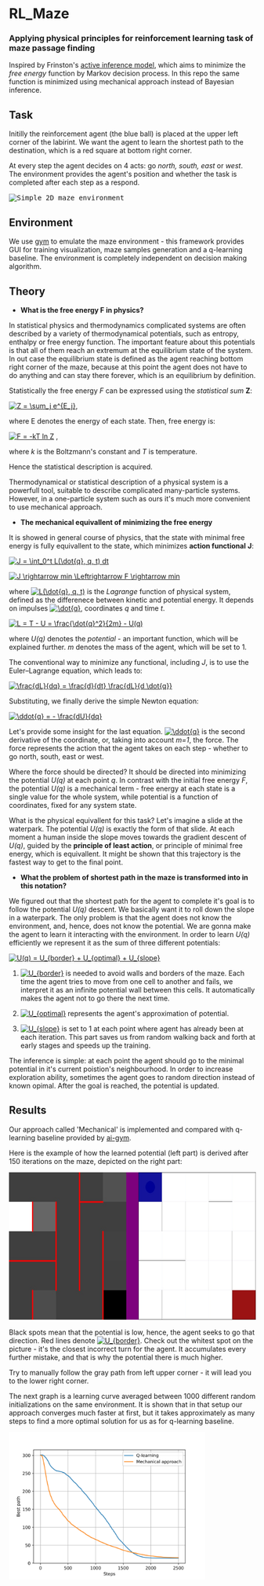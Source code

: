# RL_Maze
### Applying physical principles for reinforcement learning task of maze passage finding

Inspired by Frinston's [active inference model](https://www.researchgate.net/publication/323968061_Planning_and_navigation_as_active_inference/link/5ab5362045851515f59a48fc/download), which aims to minimize the *free energy* function by Markov decision process. In this repo the same function is minimized using mechanical approach instead of Bayesian inference.

## Task
Initilly the reinforcement agent (the blue ball) is placed at the upper left corner of the labirint. We want the agent to learn the shortest path to the destination, which is a red square at bottom right corner.

At every step the agent decides on 4 acts: go *north, south, east* or *west*. The environment provides the agent's position and whether the task is completed after each step as a respond.

<kbd>![Simple 2D maze environment](http://i.giphy.com/Ar3aKxkAAh3y0.gif)</kbd>

## Environment
We use [gym](https://github.com/MattChanTK/gym-maze) to emulate the maze environment - this framework provides GUI for training visualization, maze samples generation and a q-learning baseline. The environment is completely independent on decision making algorithm.

## Theory

  * **What is the free energy F in physics?**
  
  In statistical physics and thermodynamics complicated systems are often described by a variety of thermodynamical potentials, such as entropy, enthalpy or free energy function. The important feature about this potentials is that all of them reach an extremum at the equilibrium state of the system. In out case the equilibrium state is defined as the agent reaching bottom right corner of the maze, because at this point the agent does not have to do anything and can stay there forever, which is an equilibrium by definition.
  
  Statistically the free energy *F* can be expressed using the *statistical sum* **Z**:
  
<a href="https://www.codecogs.com/eqnedit.php?latex=Z&space;=&space;\sum_j&space;e^{E_j}" target="_blank"><img src="https://latex.codecogs.com/gif.latex?Z&space;=&space;\sum_j&space;e^{E_j}" title="Z = \sum_j e^{E_j}" /></a>, 

where E denotes the energy of each state. Then, free energy is:
 
<a href="https://www.codecogs.com/eqnedit.php?latex=F&space;=&space;-kT&space;ln&space;Z" target="_blank"><img src="https://latex.codecogs.com/gif.latex?F&space;=&space;-kT&space;ln&space;Z" title="F = -kT ln Z" /></a>  ,

where *k* is the Boltzmann's constant and *T* is temperature.

  Hence the statistical description is acquired.
  
  Thermodynamical or statistical description of a physical system is a powerfull tool, suitable to describe complicated many-particle systems. However, in a one-particle system such as ours it's much more convenient to use mechanical approach.
  
  * **The mechanical equivallent of minimizing the free energy**
  
  It is showed in general course of physics, that the state with minimal free energy is fully equivallent to the state, which minimizes **action functional** **J**:
  
<a href="https://www.codecogs.com/eqnedit.php?latex=J&space;=&space;\int_0^t&space;L(\dot{q},&space;q,&space;t)&space;dt" target="_blank"><img src="https://latex.codecogs.com/gif.latex?J&space;=&space;\int_0^t&space;L(\dot{q},&space;q,&space;t)&space;dt" title="J = \int_0^t L(\dot{q}, q, t) dt" /></a>
  
  <a href="https://www.codecogs.com/eqnedit.php?latex=J&space;\rightarrow&space;min&space;\Leftrightarrow&space;F&space;\rightarrow&space;min" target="_blank"><img src="https://latex.codecogs.com/gif.latex?J&space;\rightarrow&space;min&space;\Leftrightarrow&space;F&space;\rightarrow&space;min" title="J \rightarrow min \Leftrightarrow F \rightarrow min" /></a>
  
  where <a href="https://www.codecogs.com/eqnedit.php?latex=L(\dot{q},&space;q,&space;t)" target="_blank"><img src="https://latex.codecogs.com/gif.latex?L(\dot{q},&space;q,&space;t)" title="L(\dot{q}, q, t)" /></a> is the *Lagrange* function of physical system, defined as the differenece between kinetic and potential energy. It depends on impulses <a href="https://www.codecogs.com/eqnedit.php?latex=\dot{q}" target="_blank"><img src="https://latex.codecogs.com/gif.latex?\dot{q}" title="\dot{q}" /></a>, coordinates *q* and time *t*.
  
<a href="https://www.codecogs.com/eqnedit.php?latex=L&space;=&space;T&space;-&space;U&space;=&space;\frac{\dot{q}^2}{2m}&space;-&space;U(q)" target="_blank"><img src="https://latex.codecogs.com/gif.latex?L&space;=&space;T&space;-&space;U&space;=&space;\frac{\dot{q}^2}{2m}&space;-&space;U(q)" title="L = T - U = \frac{\dot{q}^2}{2m} - U(q)" /></a>
  
  where *U(q)* denotes the *potential* - an important function, which will be explained further. *m* denotes the mass of the agent, which will be set to 1.
  
  The conventional way to minimize any functional, including *J*, is to use the Euler–Lagrange equation, which leads to:
  
  <a href="https://www.codecogs.com/eqnedit.php?latex=\frac{dL}{dq}&space;=&space;\frac{d}{dt}&space;\frac{dL}{d&space;\dot{q}}" target="_blank"><img src="https://latex.codecogs.com/gif.latex?\frac{dL}{dq}&space;=&space;\frac{d}{dt}&space;\frac{dL}{d&space;\dot{q}}" title="\frac{dL}{dq} = \frac{d}{dt} \frac{dL}{d \dot{q}}" /></a>
  
  Substituting, we finally derive the simple Newton equation:
  
  <a href="https://www.codecogs.com/eqnedit.php?latex=\ddot{q}&space;=&space;-&space;\frac{dU}{dq}" target="_blank"><img src="https://latex.codecogs.com/gif.latex?\ddot{q}&space;=&space;-&space;\frac{dU}{dq}" title="\ddot{q} = - \frac{dU}{dq}" /></a>
  
  Let's provide some insight for the last equation. <a href="https://www.codecogs.com/eqnedit.php?latex=\ddot{q}" target="_blank"><img src="https://latex.codecogs.com/gif.latex?\ddot{q}" title="\ddot{q}" /></a> is the second derivative of the coordinate, or, taking into account *m=1*, the force. The force represents the action that the agent takes on each step - whether to go north, south, east or west. 
  
  Where the force should be directed? It should be directed into minimizing the potential *U(q)* at each point *q*. In contrast with the initial free energy *F*, the potential *U(q)* is a mechanical term - free energy at each state is a single value for the whole system, while potential is a function of coordinates, fixed for any system state.
  
  What is the physical equivallent for this task? Let's imagine a slide at the waterpark. The potential *U(q)* is exactly the form of that slide. At each moment a human inside the slope moves towards the gradient descent of *U(q)*, guided by the **principle of least action**, or principle of minimal free energy, which is equivallent. It might be shown that this trajectory is the fastest way to get to the final point.
  
  * **What the problem of shortest path in the maze is transformed into in this notation?**
  
  We figured out that the shortest path for the agent to complete it's goal is to follow the potential *U(q)* descent. We basically want it to roll down the slope in a waterpark. The only problem is that the agent does not know the environment, and, hence, does not know the potential. We are gonna make the agent to learn it interacting with the environment. 
  In order to learn *U(q)* efficiently we represent it as the sum of three different potentials:
  
  <a href="https://www.codecogs.com/eqnedit.php?latex=U(q)&space;=&space;U_{border}&space;&plus;&space;U_{optimal}&space;&plus;&space;U_{slope}" target="_blank"><img src="https://latex.codecogs.com/gif.latex?U(q)&space;=&space;U_{border}&space;&plus;&space;U_{optimal}&space;&plus;&space;U_{slope}" title="U(q) = U_{border} + U_{optimal} + U_{slope}" /></a>
  
  1) <a href="https://www.codecogs.com/eqnedit.php?latex=U_{border}" target="_blank"><img src="https://latex.codecogs.com/gif.latex?U_{border}" title="U_{border}" /></a> is needed to avoid walls and borders of the maze. Each time the agent tries to move from one cell to another and fails, we interpret it as an infinite potential wall between this cells. It automatically makes the agent not to go there the next time.
  
  2) <a href="https://www.codecogs.com/eqnedit.php?latex=U_{optimal}" target="_blank"><img src="https://latex.codecogs.com/gif.latex?U_{optimal}" title="U_{optimal}" /></a> represents the agent's approximation of potential.
  
  3) <a href="https://www.codecogs.com/eqnedit.php?latex=U_{slope}" target="_blank"><img src="https://latex.codecogs.com/gif.latex?U_{slope}" title="U_{slope}" /></a> is set to 1 at each point where agent has already been at each iteration. This part saves us from random walking back and forth at early stages and speeds up the training.
  
  The inference is simple: at each point the agent should go to the minimal potential in it's current poistion's neighbourhood. In order to increase exploration ability, sometimes the agent goes to random direction instead of known opimal. After the goal is reached, the potential is updated.
  
 ## Results
 
 Our approach called 'Mechanical' is implemented and compared with q-learning baseline provided by [ai-gym](https://github.com/MattChanTK/ai-gym).
 
 Here is the example of how the learned potential (left part) is derived after 150 iterations on the maze, depicted on the right part:
 
 <img src="https://github.com/Andrey885/RL_Maze/blob/master/picture.jpg" data-canonical-src="https://gyazo.com/eb5c5741b6a9a16c692170a41a49c858.png" width="631" height="300" />
 
 Black spots mean that the potential is low, hence, the agent seeks to go that direction. Red lines denote <a href="https://www.codecogs.com/eqnedit.php?latex=U_{border}" target="_blank"><img src="https://latex.codecogs.com/gif.latex?U_{border}" title="U_{border}" /></a>. Check out the whitest spot on the picture - it's the closest incorrect turn for the agent. It accumulates every further mistake, and that is why the potential there is much higher.
 
 Try to manually follow the gray path from left upper corner - it will lead you to the lower right corner.
 
 The next graph is a learning curve averaged between 1000 different random initializations on the same environment. It is shown that in that setup our approach converges much faster at first, but it takes approximately as many steps to find a more optimal solution for us as for q-learning baseline.
 
 <img src="https://github.com/Andrey885/RL_Maze/blob/master/result_1000.png" data-canonical-src="https://gyazo.com/eb5c5741b6a9a16c692170a41a49c858.png" width="400" height="300" />
